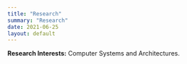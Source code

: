 ```yaml
---
title: "Research"
summary: "Research"
date: 2021-06-25
layout: default
---
```


**Research Interests:** Computer Systems and Architectures.
